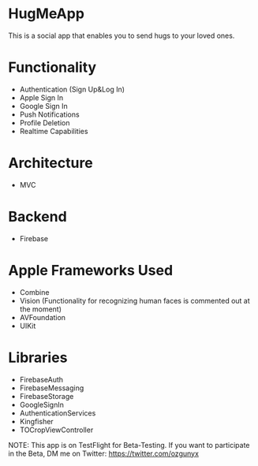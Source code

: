 # HugMeApp

This is a social app that enables you to send hugs to your loved ones. 

# Functionality
- Authentication (Sign Up&Log In)
- Apple Sign In
- Google Sign In
- Push Notifications
- Profile Deletion
- Realtime Capabilities

# Architecture
- MVC

# Backend
- Firebase

# Apple Frameworks Used
- Combine
- Vision (Functionality for recognizing human faces is commented out at the moment)
- AVFoundation
- UIKit

# Libraries
- FirebaseAuth
- FirebaseMessaging
- FirebaseStorage
- GoogleSignIn
- AuthenticationServices
- Kingfisher
- TOCropViewController

NOTE: This app is on TestFlight for Beta-Testing. If you want to participate in the Beta, DM me on Twitter: https://twitter.com/ozgunyx
